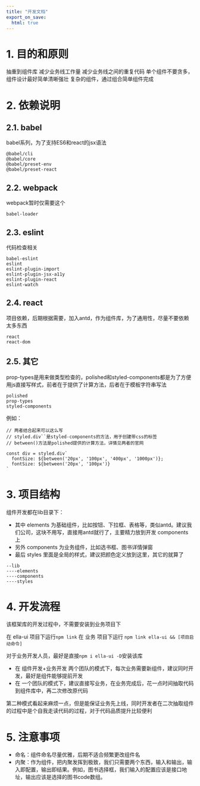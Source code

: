 ```yaml
---
title: "开发文档"
export_on_save:
  html: true
---
```

# 1. 目的和原则
抽重到组件库
减少业务线工作量
减少业务线之间的重复代码
单个组件不要贪多，组件设计最好简单清晰强壮
复杂的组件，通过组合简单组件完成

# 2. 依赖说明
## 2.1. babel
babel系列，为了支持ES6和react的jsx语法

    @babel/cli
    @babel/core
    @babel/preset-env
    @babel/preset-react


## 2.2. webpack
webpack暂时仅需要这个

    babel-loader  

## 2.3. eslint
代码检查相关

    babel-eslint 
    eslint 
    eslint-plugin-import 
    eslint-plugin-jsx-a11y
    eslint-plugin-react
    eslint-watch

## 2.4. react
项目依赖，后期根据需要，加入antd，作为组件库，为了通用性，尽量不要依赖太多东西

    react 
    react-dom 

## 2.5. 其它
prop-types是用来做类型检查的，polished和styled-components都是为了方便用js直接写样式，前者在于提供了计算方法，后者在于模板字符串写法

    polished 
    prop-types 
    styled-components 

例如：

```
// 两者结合起来可以这么写
// styled.div``是styled-components的方法，用于创建带css的标签
// between()方法是polished提供的计算方法，详情见两者的官网

const div = styled.div`
  fontSize: ${between('20px', '100px', '400px', '1000px')};
  fontSize: ${between('20px', '100px')}
`
```
# 3. 项目结构
组件开发都在lib目录下：
* 其中 elements 为基础组件，比如按钮、下拉框、表格等，类似antd。建议我们公司，这块不用写，直接用antd就行了，主要精力放到开发 components 上
* 另外 components 为业务组件，比如选书框、图书详情弹窗
* 最后 styles 里面是全局的样式，建议把颜色定义放到这里，其它的就算了

```
--lib
----elements
----components
----styles
```

# 4. 开发流程

该框架库的开发过程中，不需要安装到业务项目下

在 ella-ui 项目下运行``` npm link ```
在 业务 项目下运行 ``` npm link ella-ui && [项目启动命令] ```

对于业务开发人员，最好是直接``` npm i ella-ui -D ```安装该库

* 在 组件开发+业务开发 两个团队的模式下，每次业务需要新组件，建议同时开发，最好是组件能够提前开发
* 在 一个团队的模式下，建议直接写业务，在业务完成后，花一点时间抽取代码到组件库中，再二次修改原代码

第二种模式看起来麻烦一点，但是能保证业务先上线，同时开发者在二次抽取组件的过程中是个自我走读代码的过程，对于代码品质提升比较便利

# 5. 注意事项
* 命名：组件命名尽量优雅，后期不适合频繁更改组件名
* 内聚：作为组件，把内聚发挥到极致，我们只需要两个东西，输入和输出，输入即配置，输出即结果。例如，图书选择框，我们输入的配置应该是接口地址，输出应该是选择的图书code数组。
